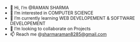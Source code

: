 - 👋 Hi, I’m @RAMAN SHARMA
- 👀 I’m interested in COMPUTER SCIENCE
- 🌱 I’m currently learning WEB DEVELOPEMENT & SOFTWARE DEVELOPEMENT
- 💞️ I’m looking to collaborate on Projects
- 📫 Reach me @sharmaraman8285@gmail.com

<!---
sharmaraman8285/sharmaraman8285 is a ✨ special ✨ repository because its `README.md` (this file) appears on your GitHub profile.
You can click the Preview link to take a look at your changes.
--->

